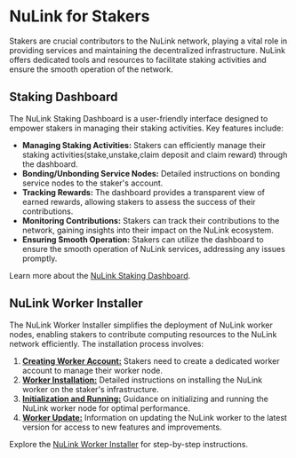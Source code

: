 # NuLink for Stakers

Stakers are crucial contributors to the NuLink network, playing a vital role in providing services and maintaining the decentralized infrastructure. NuLink offers dedicated tools and resources to facilitate staking activities and ensure the smooth operation of the network.

## Staking Dashboard

The NuLink Staking Dashboard is a user-friendly interface designed to empower stakers in managing their staking activities. Key features include:

- **Managing Staking Activities:** Stakers can efficiently manage their staking activities(stake,unstake,claim deposit and claim reward) through the dashboard.
- **Bonding/Unbonding Service Nodes:** Detailed instructions on bonding service nodes to the staker's account.
- **Tracking Rewards:** The dashboard provides a transparent view of earned rewards, allowing stakers to assess the success of their contributions.
- **Monitoring Contributions:** Stakers can track their contributions to the network, gaining insights into their impact on the NuLink ecosystem.
- **Ensuring Smooth Operation:** Stakers can utilize the dashboard to ensure the smooth operation of NuLink services, addressing any issues promptly.

Learn more about the [NuLink Staking Dashboard](./staker/dashboard.md).

## NuLink Worker Installer

The NuLink Worker Installer simplifies the deployment of NuLink worker nodes, enabling stakers to contribute computing resources to the NuLink network efficiently. The installation process involves:

1. [**Creating Worker Account:**](./staker/eth_account.md) Stakers need to create a dedicated worker account to manage their worker node.
2. [**Worker Installation:**](./staker/worker_install.md) Detailed instructions on installing the NuLink worker on the staker's infrastructure.
3. [**Initialization and Running:**](./staker/worker_running.md) Guidance on initializing and running the NuLink worker node for optimal performance.
4. [**Worker Update:**](./staker/worker_update.md) Information on updating the NuLink worker to the latest version for access to new features and improvements.

Explore the [NuLink Worker Installer](./staker/nulink_worker.md) for step-by-step instructions.
